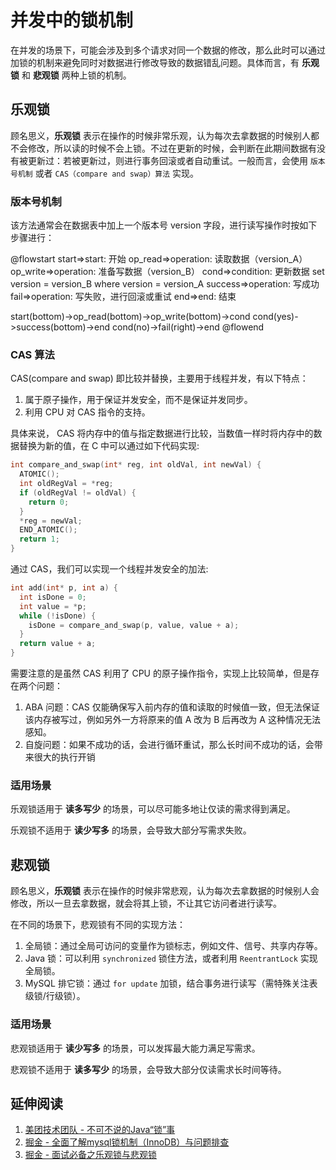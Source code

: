 # 并发中的锁机制

在并发的场景下，可能会涉及到多个请求对同一个数据的修改，那么此时可以通过加锁的机制来避免同时对数据进行修改导致的数据错乱问题。具体而言，有 **乐观锁** 和 **悲观锁** 两种上锁的机制。

## 乐观锁

顾名思义，**乐观锁** 表示在操作的时候非常乐观，认为每次去拿数据的时候别人都不会修改，所以读的时候不会上锁。不过在更新的时候，会判断在此期间数据有没有被更新过：若被更新过，则进行事务回滚或者自动重试。一般而言，会使用 `版本号机制` 或者 `CAS（compare and swap）算法` 实现。

###  版本号机制

该方法通常会在数据表中加上一个版本号 version 字段，进行读写操作时按如下步骤进行：

@flowstart
start=>start: 开始
op_read=>operation: 读取数据（version_A）
op_write=>operation: 准备写数据（version_B）
cond=>condition: 更新数据
  set version = version_B 
  where version = version_A
success=>operation: 写成功
fail=>operation: 写失败，进行回滚或重试
end=>end: 结束

start(bottom)->op_read(bottom)->op_write(bottom)->cond
cond(yes)->success(bottom)->end
cond(no)->fail(right)->end
@flowend


### CAS 算法

CAS(compare and swap) 即比较并替换，主要用于线程并发，有以下特点：

1. 属于原子操作，用于保证并发安全，而不是保证并发同步。
2. 利用 CPU 对 CAS 指令的支持。

具体来说， CAS 将内存中的值与指定数据进行比较，当数值一样时将内存中的数据替换为新的值，在 C 中可以通过如下代码实现:

``` c
int compare_and_swap(int* reg, int oldVal, int newVal) {
  ATOMIC();
  int oldRegVal = *reg;
  if (oldRegVal != oldVal) {
    return 0;
  }
  *reg = newVal;
  END_ATOMIC();
  return 1;
}
```

通过 CAS，我们可以实现一个线程并发安全的加法:

``` c
int add(int* p, int a) {
  int isDone = 0;
  int value = *p;
  while (!isDone) {
    isDone = compare_and_swap(p, value, value + a);
  }
  return value + a;
}
```

需要注意的是虽然 CAS 利用了 CPU 的原子操作指令，实现上比较简单，但是存在两个问题：

1. ABA 问题：CAS 仅能确保写入前内存的值和读取的时候值一致，但无法保证该内存被写过，例如另外一方将原来的值 A 改为 B 后再改为 A 这种情况无法感知。
2. 自旋问题：如果不成功的话，会进行循环重试，那么长时间不成功的话，会带来很大的执行开销

### 适用场景

乐观锁适用于 **读多写少** 的场景，可以尽可能多地让仅读的需求得到满足。

乐观锁不适用于 **读少写多** 的场景，会导致大部分写需求失败。

## 悲观锁

顾名思义，**乐观锁** 表示在操作的时候非常悲观，认为每次去拿数据的时候别人会修改，所以一旦去拿数据，就会将其上锁，不让其它访问者进行读写。

在不同的场景下，悲观锁有不同的实现方法：

1. 全局锁：通过全局可访问的变量作为锁标志，例如文件、信号、共享内存等。
2. Java 锁：可以利用 `synchronized` 锁住方法，或者利用 `ReentrantLock` 实现全局锁。
3. MySQL 排它锁：通过 `for update` 加锁，结合事务进行读写（需特殊关注表级锁/行级锁）。

### 适用场景

悲观锁适用于 **读少写多** 的场景，可以发挥最大能力满足写需求。

悲观锁不适用于 **读多写少** 的场景，会导致大部分仅读需求长时间等待。

## 延伸阅读

1. [美团技术团队 - 不可不说的Java“锁”事](https://tech.meituan.com/2018/11/15/java-lock.html)
2. [掘金 - 全面了解mysql锁机制（InnoDB）与问题排查](https://juejin.im/post/5b82e0196fb9a019f47d1823)
3. [掘金 - 面试必备之乐观锁与悲观锁](https://juejin.im/post/5b4977ae5188251b146b2fc8)

<Vssue title="并发中的锁机制" />

